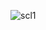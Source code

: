 
![scl1](https://github.com/shahriar00/SchoolManagementSystem/assets/70763173/bfa5e3b1-b092-440a-a2f4-3ce3a0d6be4f)
